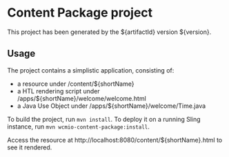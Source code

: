 # Content Package project

This project has been generated by the ${artifactId} version ${version}.

## Usage

The project contains a simplistic application, consisting of:

- a resource under /content/${shortName}
- a HTL rendering script under /apps/${shortName}/welcome/welcome.html
- a Java Use Object under /apps/${shortName}/welcome/Time.java

To build the project, run `mvn install`. To deploy it on a running Sling instance, run `mvn wcmio-content-package:install`. 

Access the resource at http://localhost:8080/content/${shortName}.html to see it rendered.